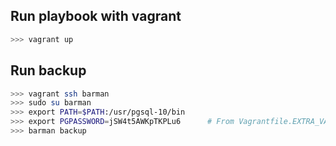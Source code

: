 ## Run playbook with vagrant
```bash
>>> vagrant up
```

## Run backup
```bash
>>> vagrant ssh barman
>>> sudo su barman
>>> export PATH=$PATH:/usr/pgsql-10/bin
>>> export PGPASSWORD=jSW4t5AWKpTKPLu6      # From Vagrantfile.EXTRA_VARS
>>> barman backup
```

